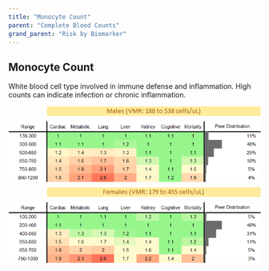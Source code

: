 ```yaml
---
title: "Monocyte Count"
parent: "Complete Blood Counts"
grand_parent: "Risk by Biomarker"
---
```



## Monocyte Count


White blood cell type involved in immune defense and inflammation. High counts can indicate infection or chronic inflammation.

<div style="display: flex; flex-direction: column; gap: 10px;">

  <img src="/assets/images/vmrbiomarker_monocytes__male.png" alt="Monocyte Count VMR Male" style="margin-left: 15%">
  <img src="/assets/images/rr_monocytes__male.png" alt="Monocyte Count RR Male">

  <img src="/assets/images/vmrbiomarker_monocytes__female.png" alt="Monocyte Count VMR Female" style="margin-left: 15%; ">
  <img src="/assets/images/rr_monocytes__female.png" alt="Monocyte Count RR Female">

</div>



